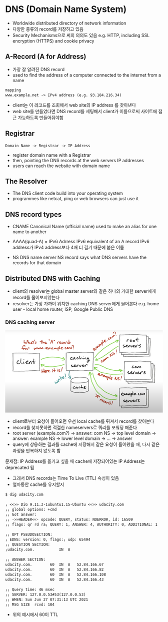 # DNS (Domain Name System)

- Worldwide distributed directory of network information
- 다양한 종류의 record를 저장하고 있음
- Security Mechanisms으로 써의 의의도 있음
  e.g.
  HTTP, including SSL encryption (HTTPS) and cookie privacy

## A-Record (A for Address)
- 가장 잘 알려진 DNS record
- used to find the address of a computer connected to the internet from a name

```
mapping
www.example.net -> IPv4 address (e.g. 93.184.216.34)
```
- client는 이 레코드를 조회해서 web site의 IP address 를 찾아낸다
- web site를 만들었다면 DNS record를 세팅해서 client가 이름으로써 사이트에 접근 가능하도록 만들어줘야함

## Registrar
```
Domain Name -> Registrar -> IP Address
```
- register domain name with a Registrar
- then, pointing the DNS records at the web servers IP addresses
- users can reach the website with domain name

## The Resolver

- The DNS client code build into your operating system
- programmes like netcat, ping or web browsers can just use it

## DNS record types

- CNAME
  Canonical Name (official name)
  used to make an alias for one name to another

- AAAA(quad-A)
  = IPv6 Adrress
  IPv6 equivalent of an A record
  IPv6 address가 IPv4 address보다 4배 더 길기 때문에 붙은 이름

- NS
  DNS name server
  NS record says what DNS servers have the records for that domain

## Distributed DNS with Caching

- client의 resolver는 global master server와 같은 하나의 거대한 server에게 record를 물어보지않는다
- resolver는 가장 가까이 위치한 caching DNS server에게 물어본다
  e.g.
  home user - local home router, ISP, Google Public DNS

### DNS caching server

![DNS caching server](dns_caching_server.png)

- client로부터 요청이 들어오면 우선 local cache를 뒤져서 record를 찾아본다
- record를 찾지못하면 적절한 nameservers로 쿼리를 포워딩 해준다
- root server (example.com?) -> answer: com NS -> top level domain -> answer: example NS -> lower level domain -> … -> answer
- query에 상응하는 결과를 cache에 저장해서 같은 요청이 들어왔을 때, 다시 같은 과정을 반복하지 않도록 함

문제점:
IP Address를 옮기고 싶을 때 cache에 저장되어있는 IP Address는 deprecated 됨

- 그래서 DNS records는 Time To Live (TTL) 속성이 있음
- 얼마동안 cache를 유지할지

```
$ dig udacity.com

; <<>> DiG 9.11.3-1ubuntu1.15-Ubuntu <<>> udacity.com
;; global options: +cmd
;; Got answer:
;; ->>HEADER<<- opcode: QUERY, status: NOERROR, id: 16509
;; flags: qr rd ra; QUERY: 1, ANSWER: 4, AUTHORITY: 0, ADDITIONAL: 1

;; OPT PSEUDOSECTION:
; EDNS: version: 0, flags:; udp: 65494
;; QUESTION SECTION:
;udacity.com.			IN	A

;; ANSWER SECTION:
udacity.com.		60	IN	A	52.84.166.67
udacity.com.		60	IN	A	52.84.166.82
udacity.com.		60	IN	A	52.84.166.108
udacity.com.		60	IN	A	52.84.166.43

;; Query time: 46 msec
;; SERVER: 127.0.0.53#53(127.0.0.53)
;; WHEN: Sun Jun 27 07:31:13 UTC 2021
;; MSG SIZE  rcvd: 104
```

- 위의 예시에서 60이 TTL

